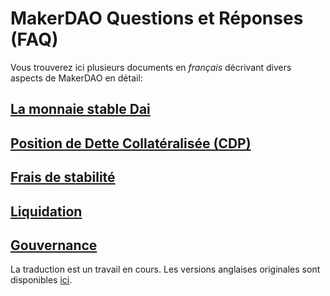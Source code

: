 # MakerDAO Questions et Réponses (FAQ)

Vous trouverez ici plusieurs documents en *français* décrivant divers aspects de MakerDAO en détail:

## [La monnaie stable Dai](dai.md)

## [Position de Dette Collatéralisée (CDP)](cdp.md)

## [Frais de stabilité](stability-fee.md)

## [Liquidation](liquidation.md)

## [Gouvernance](governance.md)

La traduction est un travail en cours. Les versions anglaises originales sont disponibles [ici](../).
